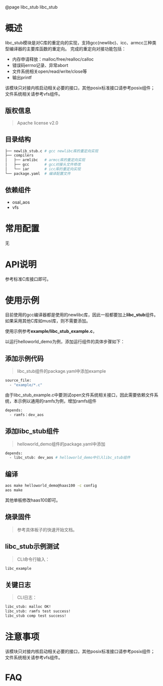 @page libc_stub libc_stub

# 概述
libc_stub模块是对C库的重定向的实现，支持gcc(newlibc)、icc、armcc三种类型编译器的主要库函数的重定向。
完成的重定向对接功能包括：
- 内存申请释放：malloc/free/realloc/calloc
- 错误码errno记录、异常abort
- 文件系统相关open/read/write/close等
- 输出printf

该模块只对接内核启动相关必要的接口，其他posix标准接口请参考posix组件；文件系统相关请参考vfs组件。

## 版权信息
> Apache license v2.0

## 目录结构
```sh
├── newlib_stub.c # gcc newlibc库的重定向实现
├── compilers
│   ├── armlibc   # armcc库的重定向实现
│   ├── gcc       # gcc对接头文件修改
│   └── iar       # icc库的重定向实现
└── package.yaml  # 编译配置文件
```

## 依赖组件
* osal_aos
* vfs

# 常用配置
无

# API说明
参考标准C库接口即可。

# 使用示例
目前使用的gcc编译器都是使用的newlibc库，因此一般都要加上**libc_stub**组件。如果采用其他C库如musl库，则不需要添加。

使用示例参考**example/libc_stub_example.c**，

以运行helloworld_demo为例，添加运行组件的具体步骤如下：

## 添加示例代码
> libc_stub组件的package.yaml中添加example
```sh
source_file:
  - "example/*.c"
```
由于libc_stub_example.c中要测试open文件系统相关接口，因此需要依赖文件系统，本示例以通用的ramfs为例，增加ramfs组件
```sh
depends:
  - ramfs：dev_aos
```

## 添加libc_stub组件
> helloworld_demo组件的package.yaml中添加
```sh
depends:
  - libc_stub: dev_aos # helloworld_demo中引入libc_stub组件
```

## 编译
```sh
aos make helloworld_demo@haas100 -c config
aos make
```
其他单板修改haas100即可。

## 烧录固件
> 参考具体板子的快速开始文档。

## libc_stub示例测试
> CLI命令行输入：
```sh
libc_example
```

## 关键日志
> CLI日志：
```sh
libc_stub: malloc OK!
libc_stub: ramfs test success!
libc_stub comp test success!
```

# 注意事项
该模块只对接内核启动相关必要的接口，其他posix标准接口请参考posix组件；文件系统相关请参考vfs组件。

# FAQ


